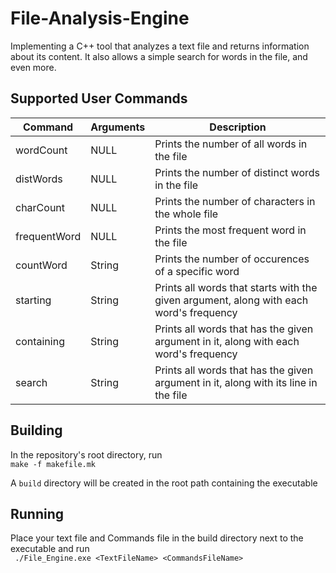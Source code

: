 # File-Analysis-Engine
Implementing a C++ tool that analyzes a text file and returns information about its content. It also allows a simple search for words in the file, and even more.

## Supported User Commands
| Command       |   Arguments   |                                      Description                                       |
| ------------- | ------------- | -------------------------------------------------------------------------------------- |
|  wordCount    |     NULL      | Prints the number of all words in the file                                             |
|  distWords    |     NULL      | Prints the number of distinct words in the file                                        |
|  charCount    |     NULL      | Prints the number of characters in the whole file                                      |
|  frequentWord |     NULL      | Prints the most frequent word in the file                                              |
|  countWord    |     String    | Prints the number of occurences of a specific word                                     |
|  starting     |     String    | Prints all words that starts with the given argument, along with each word's frequency |
|  containing   |     String    | Prints all words that has the given argument in it, along with each word's frequency   |
|  search       |     String    | Prints all words that has the given argument in it, along with its line in the file    |

## Building
In the repository's root directory, run  
``` make -f makefile.mk ```

A ```build``` directory will be created in the root path containing the executable

## Running
Place your text file and Commands file in the build directory next to the executable and run  
``` ./File_Engine.exe <TextFileName> <CommandsFileName>```
